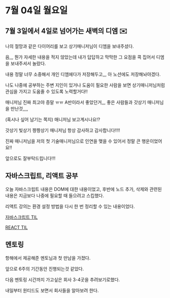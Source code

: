 # 7월 04일 월요일

## 7월 3일에서 4일로 넘어가는 새벽의 디엠 :envelope:
나의 절망과 같은 다이어리를 보고 상기매니저님이 디엠을 보내주셨다. 
 
음,,, 뭔가 자세한 내용을 적지 않았는데 내가 답답하고 막막한 그 요점을 콕 집어서 디엠을 보내주셔서 놀랐다. 
  
내용 정말 너무 소중해서 개인 디엠에다가 저장해두고,,, 아 노션에도 저장해놔야겠다. 
  
나도 나중에 공부하는 주변 지인이 있거나 도움이 필요한 사람을 보면 상기매니저님처럼 관심을 가지고 도움줄 수 있도록 노력할거다!!

매니저님 진짜 최고야 증말 ㅠㅠ A반이라서 좋았던거,,, 좋은 사람들과 갓상기 매니저님을 만난것,,,,
 
(혹시나 싶어 남기는 쪽지)
매니저님 보고계시나요!?

갓상기 빛상기 짱짱상기 매니저님 항상 감사하고 감사합니다!!!! 
 
진짜 매니저님을 저의 첫 기술매니저님으로 인연을 맺을 수 있어서 정말 큰 행운이었어요!!
  
앞으로도 잘부탁드립니다!!!


## 자바스크립트, 리액트 공부 
오늘 자바스크립트 내용은 DOM에 대한 내용이었고, 후반에 노드 추가, 삭제와 관련된 내용은 지금보다 나중에 필요할 때 들으려고 스킵했다. 

리액트 강의는 환경 설정 방법을 다시 한 번 정리할 수 있는 내용이었다. 


[자바스크립트 TIL](https://github.com/saehwa95/TIL/blob/main/JavaScript/Codeit/%5B%EC%A4%91%EA%B8%89-1%5D%EC%9D%B8%ED%84%B0%EB%9E%99%ED%8B%B0%EB%B8%8C%20%EC%9E%90%EB%B0%94%EC%8A%A4%ED%81%AC%EB%A6%BD%ED%8A%B8.md)

[REACT TIL](https://github.com/saehwa95/TIL/blob/main/React/Codeit/React%20%EC%9B%B9%20%EA%B0%9C%EB%B0%9C%20%EC%8B%9C%EC%9E%91%ED%95%98%EA%B8%B0.md)


## 멘토링
항해에서 제공해준 멘토님과 첫 만남을 가졌다. 

앞으로 6주의 기간동안 진행되는것 같았다.

다음 멘토링 시간까지 가고싶은 회사 3-4곳을 추려보기로했다.

내일부터 원티드도 보면서 회사들을 알아보려 한다. 
